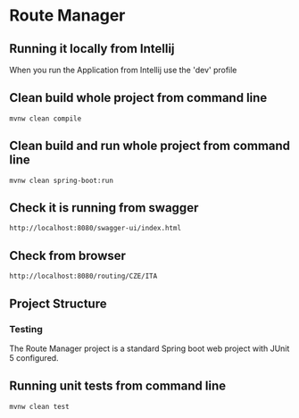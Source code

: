 # Route Manager
 
## Running it locally from Intellij
When you run the Application from Intellij use the 'dev' profile

## Clean build whole project from command line
```
mvnw clean compile
```

## Clean build and run whole project from command line
```
mvnw clean spring-boot:run
```

## Check it is running from swagger
```
http://localhost:8080/swagger-ui/index.html
```

## Check from browser
```
http://localhost:8080/routing/CZE/ITA
```

## Project Structure

### Testing
The Route Manager project is a standard Spring boot web project with JUnit 5 configured. 

## Running unit tests from command line
```
mvnw clean test
```

